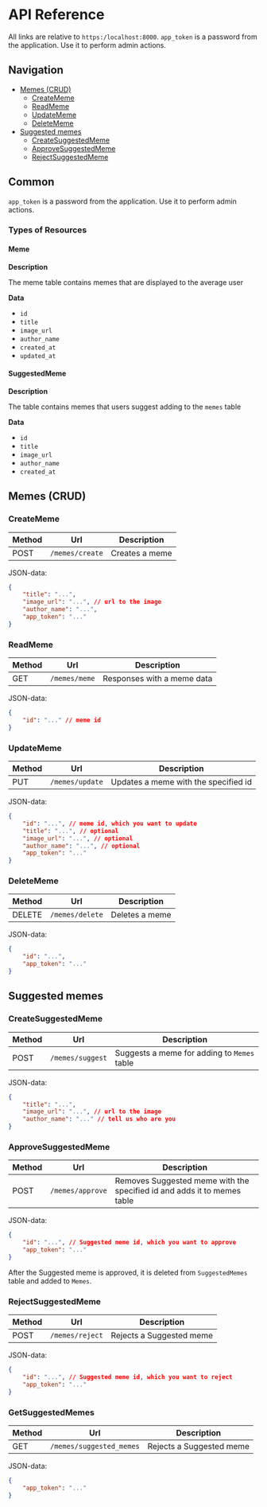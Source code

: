 # API Reference

All links are relative to `https:/localhost:8000`.
`app_token` is a password from the application. Use it to perform admin actions.

## Navigation

- [Memes (CRUD)](#memes-crud)
    - [CreateMeme](#creatememe)
    - [ReadMeme](#readmeme)
    - [UpdateMeme](#updatememe)
    - [DeleteMeme](#deletememe)
- [Suggested memes](#suggested-memes)
    - [CreateSuggestedMeme](#createsuggestedmeme)
    - [ApproveSuggestedMeme](#approvesuggestedmeme)
    - [RejectSuggestedMeme](#rejectsuggestedmeme)

## Common

`app_token` is a password from the application. Use it to perform admin actions.

### Types of Resources

#### Meme

**Description**

The meme table contains memes that are displayed to the average user

**Data**

- `id`
- `title`
- `image_url`
- `author_name`
- `created_at`
- `updated_at`

#### SuggestedMeme

**Description**

The table contains memes that users suggest adding to the `memes` table

**Data**

- `id`          
- `title`       
- `image_url`   
- `author_name` 
- `created_at`  

## Memes (CRUD)

### CreateMeme

|Method|Url|Description|
|------|---|-----------|
|POST|`/memes/create`|Creates a meme|

JSON-data:

```json
{
    "title": "...",
    "image_url": "...", // url to the image
    "author_name": "...",
    "app_token": "..."
}
```

### ReadMeme

|Method|Url|Description|
|------|---|-----------|
|GET|`/memes/meme`|Responses with a meme data|

JSON-data:

```json
{
    "id": "..." // meme id
}
```

### UpdateMeme

|Method|Url|Description|
|------|---|-----------|
|PUT|`/memes/update`|Updates a meme with the specified id|

JSON-data:

```json
{
    "id": "...", // meme id, which you want to update
    "title": "...", // optional
    "image_url": "...", // optional
    "author_name": "...", // optional
    "app_token": "..."
}
```

### DeleteMeme

|Method|Url|Description|
|------|---|-----------|
|DELETE|`/memes/delete`|Deletes a meme|

JSON-data:

```json
{
    "id": "...",
    "app_token": "..."
}
```

## Suggested memes

### CreateSuggestedMeme

|Method|Url|Description|
|------|---|-----------|
|POST|`/memes/suggest`|Suggests a meme for adding to `Memes` table|

JSON-data:

```json
{
    "title": "...",
    "image_url": "...", // url to the image
    "author_name": "..." // tell us who are you
}
```

### ApproveSuggestedMeme

|Method|Url|Description|
|------|---|-----------|
|POST|`/memes/approve`|Removes Suggested meme with the specified id and adds it to memes table|

JSON-data:

```json
{
    "id": "...", // Suggested meme id, which you want to approve
    "app_token": "..."
}
```

Аfter the Suggested meme is approved, it is deleted from `SuggestedMemes` table and added to `Memes`.

### RejectSuggestedMeme

|Method|Url|Description|
|------|---|-----------|
|POST|`/memes/reject`|Rejects a Suggested meme|

JSON-data:

```json
{
    "id": "...", // Suggested meme id, which you want to reject
    "app_token": "..."
}
```

### GetSuggestedMemes

|Method|Url|Description|
|------|---|-----------|
|GET|`/memes/suggested_memes`|Rejects a Suggested meme|

JSON-data:

```json
{
    "app_token": "..."
}
```